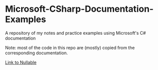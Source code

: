 # Microsoft-CSharp-Documentation-Examples
A repository of my notes and practice examples using Microsoft's C# documentation

Note: most of the code in this repo are (mostly) copied from the corresponding documentation.


[Link to Nullable](https://github.com/TrevorStubbs/Microsoft-CSharp-Documentation-Examples/blob/master/NullableValueTypes/NULLABLE_README.md)